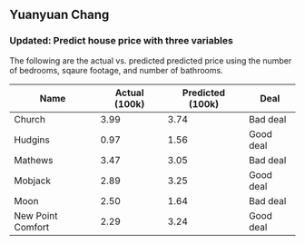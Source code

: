 ## Yuanyuan Chang
### Updated: Predict house price with three variables

The following are the actual vs. predicted predicted price using the number of bedrooms, sqaure footage, and number of bathrooms.

|Name | Actual (100k)     | Predicted (100k) | Deal|
|-----| ----------- | ----------- |----|
|Church| 3.99      | 3.74     | Bad deal|
|Hudgins| 0.97      | 1.56      | Good deal|
|Mathews| 3.47   | 3.05      | Bad deal |
|Mobjack| 2.89   | 3.25       | Good deal|
|Moon| 2.50 | 1.64        | Bad deal|
|New Point Comfort| 2.29   | 3.24       |Good deal|
